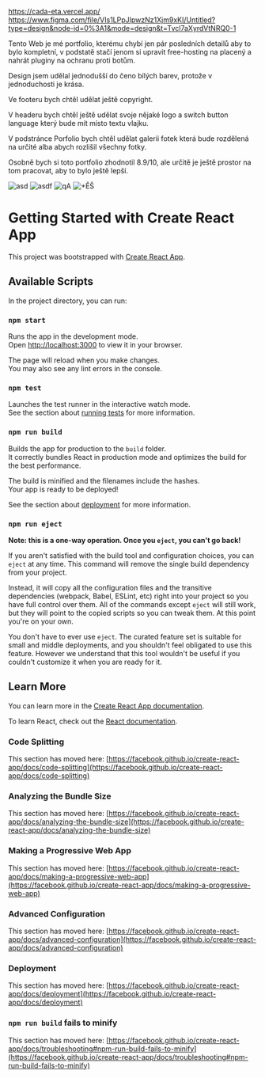 https://cada-eta.vercel.app/
https://www.figma.com/file/VIs1LPpJIpwzNz1Xjm9xKI/Untitled?type=design&node-id=0%3A1&mode=design&t=Tvcl7aXyrdVtNRQ0-1

Tento Web je mé portfolio, kterému chybí jen pár posledních detailů aby to bylo kompletní, v podstatě stačí jenom si upravit free-hosting na placený a nahrát pluginy na ochranu proti botům.  

Design jsem udělal jednodušší do čeno bílých barev, protože v jednoduchosti je krása.

Ve footeru bych chtěl udělat ještě copyright.

V headeru bych chtěl ještě udělat svoje nějaké logo a switch button language který bude mít místo textu vlajku. 

V podstránce Porfolio bych chtěl udělat galerii fotek která bude rozdělená na určité alba abych rozlišil všechny fotky.

Osobně bych si toto portfolio zhodnotil 8.9/10, ale určitě je ještě prostor na tom pracovat, aby to bylo ještě lepší.

![asd](https://github.com/S1moonC/portfolio/assets/150243820/6611302d-a303-44e7-ad71-3c1cf82fad94)
![asdf](https://github.com/S1moonC/portfolio/assets/150243820/bc0384bf-1ad0-412c-998f-494647e659b1)
![qA](https://github.com/S1moonC/portfolio/assets/150243820/a62ddf60-d5ed-4b48-9a06-c7ce3a4a661d)
![+ĚŠ](https://github.com/S1moonC/portfolio/assets/150243820/f195c019-f47d-4a1e-bbc7-a7393cd54d2c)

# Getting Started with Create React App

This project was bootstrapped with [Create React App](https://github.com/facebook/create-react-app).

## Available Scripts

In the project directory, you can run:

### `npm start`

Runs the app in the development mode.\
Open [http://localhost:3000](http://localhost:3000) to view it in your browser.

The page will reload when you make changes.\
You may also see any lint errors in the console.

### `npm test`

Launches the test runner in the interactive watch mode.\
See the section about [running tests](https://facebook.github.io/create-react-app/docs/running-tests) for more information.

### `npm run build`

Builds the app for production to the `build` folder.\
It correctly bundles React in production mode and optimizes the build for the best performance.

The build is minified and the filenames include the hashes.\
Your app is ready to be deployed!

See the section about [deployment](https://facebook.github.io/create-react-app/docs/deployment) for more information.

### `npm run eject`

**Note: this is a one-way operation. Once you `eject`, you can't go back!**

If you aren't satisfied with the build tool and configuration choices, you can `eject` at any time. This command will remove the single build dependency from your project.

Instead, it will copy all the configuration files and the transitive dependencies (webpack, Babel, ESLint, etc) right into your project so you have full control over them. All of the commands except `eject` will still work, but they will point to the copied scripts so you can tweak them. At this point you're on your own.

You don't have to ever use `eject`. The curated feature set is suitable for small and middle deployments, and you shouldn't feel obligated to use this feature. However we understand that this tool wouldn't be useful if you couldn't customize it when you are ready for it.

## Learn More

You can learn more in the [Create React App documentation](https://facebook.github.io/create-react-app/docs/getting-started).

To learn React, check out the [React documentation](https://reactjs.org/).

### Code Splitting

This section has moved here: [https://facebook.github.io/create-react-app/docs/code-splitting](https://facebook.github.io/create-react-app/docs/code-splitting)

### Analyzing the Bundle Size

This section has moved here: [https://facebook.github.io/create-react-app/docs/analyzing-the-bundle-size](https://facebook.github.io/create-react-app/docs/analyzing-the-bundle-size)

### Making a Progressive Web App

This section has moved here: [https://facebook.github.io/create-react-app/docs/making-a-progressive-web-app](https://facebook.github.io/create-react-app/docs/making-a-progressive-web-app)

### Advanced Configuration

This section has moved here: [https://facebook.github.io/create-react-app/docs/advanced-configuration](https://facebook.github.io/create-react-app/docs/advanced-configuration)

### Deployment

This section has moved here: [https://facebook.github.io/create-react-app/docs/deployment](https://facebook.github.io/create-react-app/docs/deployment)

### `npm run build` fails to minify

This section has moved here: [https://facebook.github.io/create-react-app/docs/troubleshooting#npm-run-build-fails-to-minify](https://facebook.github.io/create-react-app/docs/troubleshooting#npm-run-build-fails-to-minify)

